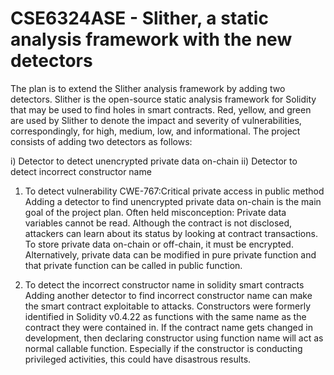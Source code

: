 # CSE6324ASE - Slither, a static analysis framework with the new detectors
  The plan is to extend the Slither analysis framework by adding two detectors. Slither is the open-source static analysis framework for Solidity that may be used to find holes in smart contracts. Red, yellow, and green are used by Slither to denote the impact and severity of vulnerabilities, correspondingly, for high, medium, low, and informational. The project consists of adding two detectors as follows:

i)	Detector to detect unencrypted private data on-chain
ii)	Detector to detect incorrect constructor name

1. To detect vulnerability CWE-767:Critical private access in public method
    Adding a detector to find unencrypted private data on-chain is the main goal of the project plan. Often held misconception: Private data variables cannot be read. Although the contract is not disclosed, attackers can learn about its status by looking at contract transactions. To store private data on-chain or off-chain, it must be encrypted. Alternatively, private data can be modified in pure private function and that private function can be called in public function.

2. To detect the incorrect constructor name in solidity smart contracts
   Adding another detector to find incorrect constructor name can make the smart contract exploitable to attacks. Constructors were formerly identified in Solidity v0.4.22 as functions with the same name as the contract they were contained in. If the contract name gets changed in development, then declaring constructor using function name will act as normal callable function. Especially if the constructor is conducting privileged activities, this could have disastrous results.  
